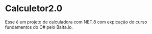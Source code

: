 # Calculetor2.0
Esse é um projeto de calculadora com NET.8 com expicação do curso fundamentos do C# pelo Balta.io.